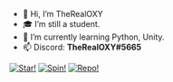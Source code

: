 - 👋 Hi, I’m TheRealOXY
- 🎓 I’m still a student.
- 🌱 I’m currently learning Python, Unity.
- 📫 Discord: **TheRealOXY#5665**

[![Star!](https://i.imgur.com/vHAbKUz.gif)](https://github.com/TheRealOXY)
[![Spin!](https://i.imgur.com/uNcpAec.gif)](https://github.com/TheRealOXY)
[![Repo!](https://i.imgur.com/rvaM1TS.png)](https://github.com/TheRealOXY?tab=repositories)
